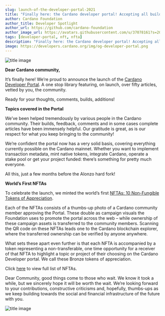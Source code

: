 ```yaml
---
slug: launch-of-the-developer-portal-2021
title: "Finally here: the Cardano developer portal! Accepting all builds."
author: Cardano Foundation
author_title: Developer Spotlight
author_url: https://github.com/cardano-foundation
author_image_url: https://avatars.githubusercontent.com/u/37078161?s=200&v=4
tags: [developer-portal, nft, nfta]
description: "Finally here: the Cardano developer portal! Accepting all builds."
image: https://developers.cardano.org/img/og-developer-portal.png
---
```


![title image](/img/devblog/developer-portal-launch.jpeg)

**Dear Cardano community,**

It’s finally here! We’re proud to announce the launch of the [Cardano Developer Portal](https://developers.cardano.org). A one stop library featuring, on launch, over fifty articles, vetted by you, the community.

Ready for your thoughts, comments, builds, additions!

<!-- truncate -->

**Topics covered in the Portal**

We’ve been helped tremendously by various people in the Cardano community. Their builds, feedback, comments and in some cases complete articles have been immensely helpful. Our gratitude is great, as is our respect for what you keep bringing to the community! 

We’re confident the portal now has a very solid basis, covering everything currently possible on the Cardano mainnet. Whether you want to implement transaction metadata, mint native tokens, integrate Cardano, operate a stake pool or get your project funded: there’s something for pretty much everyone. 

All this, just a few months before the Alonzo hard fork!

**World’s First NFTAs**

To celebrate the launch, we minted the world’s first [NFTAs: 10 Non-Fungible Tokens of Appreciation](https://cardanofoundation.org/nfta/). 

Each of the NFTAs consists of a thumbs-up photo of a Cardano community member approving the Portal. These double as campaign visuals the Foundation uses to promote the portal across the web – while ownership of these campaign assets is transferred to the community members. Scanning the QR code on these NFTAs leads one to the Cardano blockchain explorer, where the transferred ownership can be verified by anyone anywhere. 
 
What sets these apart even further is that each NFTA is accompanied by a token representing a non-transferable, one time opportunity for a receiver of that NFTA to highlight a topic or project of their choosing on the Cardano Developer portal. We call these Bronze tokens of appreciation.

Click [here](https://cardanofoundation.org/nfta/) to view full list of NFTAs.

Dear Community, good things come to those who wait. We know it took a while, but we sincerely hope it will be worth the wait. We’re looking forward to your contributions, constructive criticisms and, hopefully, thumbs-ups as we keep building towards the social and financial infrastructure of the future with you.

![title image](/img/devblog/developer-portal-launch.jpeg)
